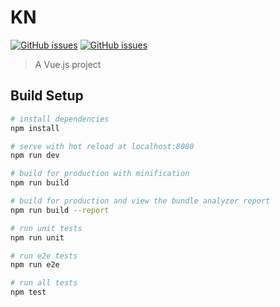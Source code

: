 # KN
[![GitHub issues](https://img.shields.io/github/issues/serg-gavel/KN.svg?style=flat-square)](https://github.com/serg-gavel/KN/issues)
[![GitHub issues](https://img.shields.io/github/downloads/serg-gavel/KN/total.svg?style=flat-square)](https://github.com/serg-gavel/KN/downloads)

> A Vue.js project

## Build Setup

``` bash
# install dependencies
npm install

# serve with hot reload at localhost:8080
npm run dev

# build for production with minification
npm run build

# build for production and view the bundle analyzer report
npm run build --report

# run unit tests
npm run unit

# run e2e tests
npm run e2e

# run all tests
npm test
```
